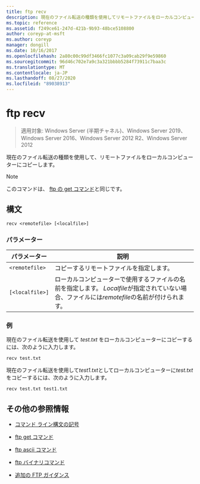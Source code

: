 ```yaml
---
title: ftp recv
description: 現在のファイル転送の種類を使用してリモートファイルをローカルコンピューターにコピーする、ftp の recv コマンドに関するリファレンス記事です。
ms.topic: reference
ms.assetid: f249ce61-247d-421b-9b93-48bce5108800
author: coreyp-at-msft
ms.author: coreyp
manager: dongill
ms.date: 10/16/2017
ms.openlocfilehash: 2a80c00c99df3466fc1077c3a09cab29f9e59860
ms.sourcegitcommit: 96d46c702e7a9c3a321bbbb5284f73911c7baa3c
ms.translationtype: MT
ms.contentlocale: ja-JP
ms.lasthandoff: 08/27/2020
ms.locfileid: "89038913"
---
```

# <a name="ftp-recv"></a>ftp recv

> 適用対象: Windows Server (半期チャネル)、Windows Server 2019、Windows Server 2016、Windows Server 2012 R2、Windows Server 2012

現在のファイル転送の種類を使用して、リモートファイルをローカルコンピューターにコピーします。

> [!NOTE]
> このコマンドは、 [ftp の get コマンド](ftp-get.md)と同じです。

## <a name="syntax"></a>構文

```
recv <remotefile> [<localfile>]
```

### <a name="parameters"></a>パラメーター

| パラメーター | 説明 |
| --------- | ----------- |
| `<remotefile>` | コピーするリモートファイルを指定します。 |
| `[<localfile>]` | ローカルコンピューターで使用するファイルの名前を指定します。 *Localfile*が指定されていない場合、ファイルには*remotefile*の名前が付けられます。 |

### <a name="examples"></a>例

現在のファイル転送を使用して *test.txt* をローカルコンピューターにコピーするには、次のように入力します。

```
recv test.txt
```

現在のファイル転送を使用して*test1.txt*としてローカルコンピューターに*test.txt*をコピーするには、次のように入力します。

```
recv test.txt test1.txt
```

## <a name="additional-references"></a>その他の参照情報

- [コマンド ライン構文の記号](command-line-syntax-key.md)

- [ftp get コマンド](ftp-get.md)

- [ftp ascii コマンド](ftp-ascii.md)

- [ftp バイナリコマンド](ftp-binary.md)

- [追加の FTP ガイダンス](/previous-versions/orphan-topics/ws.10/cc756013(v=ws.10))
